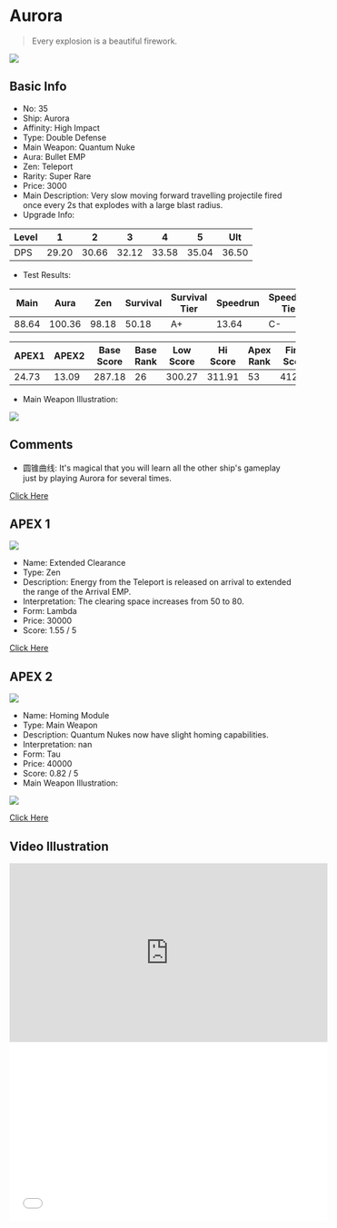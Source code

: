 # Aurora

> Every explosion is a beautiful firework.

<img src="/ships/ship_35.png" style={{zoom:1}}/>

## Basic Info

- No: 35
- Ship: Aurora
- Affinity: High Impact
- Type: Double Defense
- Main Weapon: Quantum Nuke
- Aura: Bullet EMP
- Zen: Teleport
- Rarity: Super Rare
- Price: 3000
- Main Description: Very slow moving forward travelling projectile fired once every 2s that explodes with a large blast radius.
- Upgrade Info: 

| Level | 1 | 2 | 3 | 4 | 5 | Ult |
|--|--|--|--|--|--|--|
| DPS | 29.20 | 30.66 | 32.12 | 33.58 | 35.04 | 36.50 |

- Test Results: 

| Main | Aura | Zen | Survival | Survival Tier | Speedrun | Speedrun Tier | Fun | Fun Tier |
|--|--|--|--|--|--|--|--|--|
| 88.64 | 100.36 | 98.18 | 50.18 | A+ | 13.64 | C- | 37.09 | B+ |

| APEX1 | APEX2 | Base Score | Base Rank | Low Score | Hi Score | Apex Rank | Final Score | FinalRank |
|--|--|--|--|--|--|--|--|--|
| 24.73 | 13.09 | 287.18 | 26 | 300.27 | 311.91 | 53 | 412.82 | 53 |

- Main Weapon Illustration:

<img src="/illustration/main_35.gif" style={{zoom:1}}/>

## Comments

- 圆锥曲线: It's magical that you will learn all the other ship's gameplay just by playing Aurora for several times.

[Click Here](https://gamefaqs.gamespot.com/iphone/193681-phoenix-ii/faqs/76704/ship-details-part-4#aurora)

## APEX 1

<img src="/ships/ship_35_apex_1.png" style={{zoom:1}}/>

- Name: Extended Clearance
- Type: Zen
- Description: Energy from the Teleport is released on arrival to extended the range of the Arrival EMP.
- Interpretation: The clearing space increases from 50 to 80.
- Form: Lambda
- Price: 30000
- Score: 1.55 / 5

[Click Here](https://gamefaqs.gamespot.com/iphone/193681-phoenix-ii/faqs/76704/ship-details-part-4#lambda-teleport-extended-clearance-c30000)

## APEX 2

<img src="/ships/ship_35_apex_2.png" style={{zoom:1}}/>

- Name: Homing Module
- Type: Main Weapon
- Description: Quantum Nukes now have slight homing capabilities.
- Interpretation: nan
- Form: Tau
- Price: 40000
- Score: 0.82 / 5
- Main Weapon Illustration:

<img src="/illustration/main_35_tau.gif" style={{zoom:1}}/>

[Click Here](https://gamefaqs.gamespot.com/iphone/193681-phoenix-ii/faqs/76704/ship-details-part-4#tau-main-weapon-homing-module-c40000)

## Video Illustration

<iframe width="560" height="315" src="https://www.youtube.com/embed/jyDbYO3Yn_4?si=znR6uVXkXDxDSyEy" title="YouTube video player" frameborder="0" allow="accelerometer; autoplay; clipboard-write; encrypted-media; gyroscope; picture-in-picture; web-share" referrerpolicy="strict-origin-when-cross-origin" allowfullscreen></iframe>

<br/>

<iframe width="560" height="315" src="//player.bilibili.com/player.html?aid=685847962&bvid=BV1XU4y1q7E7&cid=768942550&p=1&autoplay=false" scrolling="no" border="0" frameborder="no" allow="accelerometer; autoplay; clipboard-write; encrypted-media; gyroscope; picture-in-picture; web-share" framespacing="0" allowfullscreen="true"> </iframe>

